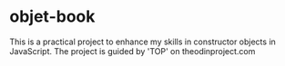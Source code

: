 # objet-book

This is a practical project to enhance my skills in constructor objects in JavaScript. The project is guided by 'TOP' on theodinproject.com
